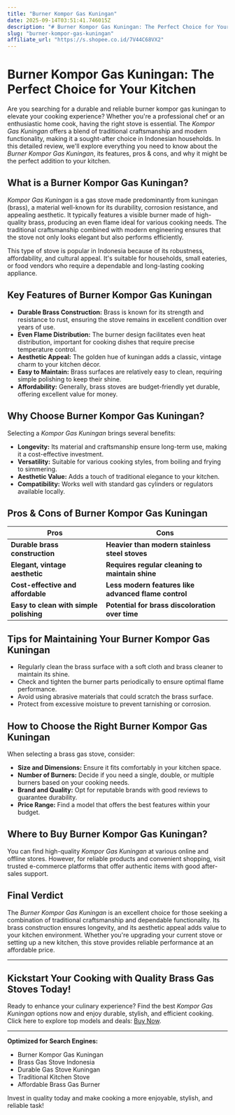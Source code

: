 ```yaml
---
title: "Burner Kompor Gas Kuningan"
date: 2025-09-14T03:51:41.746015Z
description: "# Burner Kompor Gas Kuningan: The Perfect Choice for Your Kitchen..."
slug: "burner-kompor-gas-kuningan"
affiliate_url: "https://s.shopee.co.id/7V44C68VX2"
---
```

# Burner Kompor Gas Kuningan: The Perfect Choice for Your Kitchen

Are you searching for a durable and reliable burner kompor gas kuningan to elevate your cooking experience? Whether you're a professional chef or an enthusiastic home cook, having the right stove is essential. The *Kompor Gas Kuningan* offers a blend of traditional craftsmanship and modern functionality, making it a sought-after choice in Indonesian households. In this detailed review, we'll explore everything you need to know about the *Burner Kompor Gas Kuningan*, its features, pros & cons, and why it might be the perfect addition to your kitchen.

## What is a Burner Kompor Gas Kuningan?

*Kompor Gas Kuningan* is a gas stove made predominantly from kuningan (brass), a material well-known for its durability, corrosion resistance, and appealing aesthetic. It typically features a visible burner made of high-quality brass, producing an even flame ideal for various cooking needs. The traditional craftsmanship combined with modern engineering ensures that the stove not only looks elegant but also performs efficiently.

This type of stove is popular in Indonesia because of its robustness, affordability, and cultural appeal. It's suitable for households, small eateries, or food vendors who require a dependable and long-lasting cooking appliance.

## Key Features of Burner Kompor Gas Kuningan

- **Durable Brass Construction:** Brass is known for its strength and resistance to rust, ensuring the stove remains in excellent condition over years of use.
- **Even Flame Distribution:** The burner design facilitates even heat distribution, important for cooking dishes that require precise temperature control.
- **Aesthetic Appeal:** The golden hue of kuningan adds a classic, vintage charm to your kitchen décor.
- **Easy to Maintain:** Brass surfaces are relatively easy to clean, requiring simple polishing to keep their shine.
- **Affordability:** Generally, brass stoves are budget-friendly yet durable, offering excellent value for money.

## Why Choose Burner Kompor Gas Kuningan?

Selecting a *Kompor Gas Kuningan* brings several benefits:

- **Longevity:** Its material and craftsmanship ensure long-term use, making it a cost-effective investment.
- **Versatility:** Suitable for various cooking styles, from boiling and frying to simmering.
- **Aesthetic Value:** Adds a touch of traditional elegance to your kitchen.
- **Compatibility:** Works well with standard gas cylinders or regulators available locally.

## Pros & Cons of Burner Kompor Gas Kuningan

| **Pros**                                               | **Cons**                                         |
|--------------------------------------------------------|--------------------------------------------------|
| **Durable brass construction**                         | **Heavier than modern stainless steel stoves**  |
| **Elegant, vintage aesthetic**                         | **Requires regular cleaning to maintain shine**|
| **Cost-effective and affordable**                      | **Less modern features like advanced flame control** |
| **Easy to clean with simple polishing**               | **Potential for brass discoloration over time**|

## Tips for Maintaining Your Burner Kompor Gas Kuningan

- Regularly clean the brass surface with a soft cloth and brass cleaner to maintain its shine.
- Check and tighten the burner parts periodically to ensure optimal flame performance.
- Avoid using abrasive materials that could scratch the brass surface.
- Protect from excessive moisture to prevent tarnishing or corrosion.
  
## How to Choose the Right Burner Kompor Gas Kuningan

When selecting a brass gas stove, consider:

- **Size and Dimensions:** Ensure it fits comfortably in your kitchen space.
- **Number of Burners:** Decide if you need a single, double, or multiple burners based on your cooking needs.
- **Brand and Quality:** Opt for reputable brands with good reviews to guarantee durability.
- **Price Range:** Find a model that offers the best features within your budget.

## Where to Buy Burner Kompor Gas Kuningan?

You can find high-quality *Kompor Gas Kuningan* at various online and offline stores. However, for reliable products and convenient shopping, visit trusted e-commerce platforms that offer authentic items with good after-sales support.

## Final Verdict

The *Burner Kompor Gas Kuningan* is an excellent choice for those seeking a combination of traditional craftsmanship and dependable functionality. Its brass construction ensures longevity, and its aesthetic appeal adds value to your kitchen environment. Whether you're upgrading your current stove or setting up a new kitchen, this stove provides reliable performance at an affordable price.

---

## Kickstart Your Cooking with Quality Brass Gas Stoves Today!

Ready to enhance your culinary experience? Find the best *Kompor Gas Kuningan* options now and enjoy durable, stylish, and efficient cooking. Click here to explore top models and deals: [Buy Now](https://s.shopee.co.id/7V44C68VX2).

---

**Optimized for Search Engines:**  
- Burner Kompor Gas Kuningan  
- Brass Gas Stove Indonesia  
- Durable Gas Stove Kuningan  
- Traditional Kitchen Stove  
- Affordable Brass Gas Burner  

Invest in quality today and make cooking a more enjoyable, stylish, and reliable task!